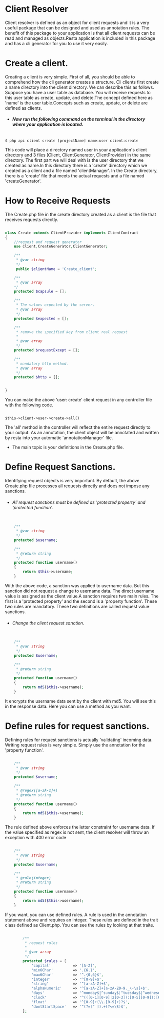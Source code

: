 # Client Resolver

Client resolver is defined as an object for client requests and it is a very useful package that can be designed and used as annotation rules.
The benefit of this package to your application is that all client requests can be read and managed as objects.Resta application is included in this package and has a cli generator for you to use it very easily.

# Create a client.
Creating a client is very simple. First of all, you should be able to comprehend how the cli generator creates a structure.
Cli clients first create a name directory into the client directory. We can describe this as follows. Suppose you have a user table as database.
You will receive requests to this user table as create, update, and delete.The concept defined here as 'name' is the user table.Concepts such as create, update, or delete are defined as clients.

- ##### Now run the following command on the terminal in the directory where your application is located.


```code

$ php api client create [projectName] name:user client:create

```

This code will place a directory named user in your application's client directory and 3 files (Client, ClientGenerator, ClientProvider) in the same directory.
The first part we will deal with is the user directory that we created as name.In this directory there is a 'create' directory which we created as a client and a file named 'clientManager'.
In the Create directory, there is a 'create' file that meets the actual requests and a file named 'createGenerator'.

# How to Receive Requests
The Create.php file in the create directory created as a client is the file that receives requests directly.

```php

class Create extends ClientProvider implements ClientContract
{
    //request and request generator
    use Client,CreateGenerator,ClientGenerator;

    /**
     * @var string
     */
     public $clientName = 'Create_client';

    /**
     * @var array
    */
    protected $capsule = [];

    /**
     * The values ​​expected by the server.
     * @var array
     */
    protected $expected = [];

    /**
     * remove the specified key from client real request
     *
     * @var array
     */
    protected $requestExcept = [];

    /**
     * mandatory http method.
     * @var array
     */
    protected $http = [];


}

```

You can make the above 'user: create' client request in any controller file with the following code.

```code

$this->client->user->create->all()

```

The 'all' method in the controller will reflect the entire request directly to your output.
As an annotation, the client object will be annotated and written by resta into your automatic 'annotationManager' file.

* The main topic is your definitions in the Create.php file.

# Define Request Sanctions.
Identifying request objects is very important.
By default, the above Create.php file processes all requests directly and does not impose any sanctions.

* ###### All request sanctions must be defined as 'protected property' and 'protected function'.

```php

    /**
     * @var string
     */
    protected $username;

    /**
     * @return string
     */
    protected function username()
    {
        return $this->username;
    }

```

With the above code, a sanction was applied to username data. But this sanction did not request a change to username data.
The direct username value is assigned as the client value.A sanction requires two main rules. The first is a 'protected property' and the second is a 'property function'.
These two rules are mandatory. These two definitions are called request value sanctions.

* ###### Change the client request sanction.

```php

    /**
     * @var string
     */
    protected $username;

    /**
     * @return string
     */
    protected function username()
    {
        return md5($this->username);
    }

```

It encrypts the username data sent by the client with md5. You will see this in the response data. Here you can use a method as you want.

# Define rules for request sanctions.
Defining rules for request sanctions is actually 'validating' incoming data.
Writing request rules is very simple.
Simply use the annotation for the 'property function'.

```php

    /**
     * @var string
     */
    protected $username;

    /**
     * @regex([a-zA-z]+)
     * @return string
     */
    protected function username()
    {
        return md5($this->username);
    }

```

The rule defined above enforces the letter constraint for username data.
If the value specified as regex is not sent, the client resolver will throw an exception with 400 error code

```php

    /**
     * @var string
     */
    protected $username;

    /**
     * @rule(integer)
     * @return string
     */
    protected function username()
    {
        return md5($this->username);
    }

```

If you want, you can use defined rules. A rule is used in the annotation statement above and requires an integer.
These rules are defined in the trait class defined as Client.php. You can see the rules by looking at that traite.

```php

        /**
         * request rules
         *
         * @var array
         */
        protected $rules = [
            'capital'          => '[A-Z]',
            'min6Char'         => '.{6,}',
            'max6Char'         => '^.{0,6}$',
            'integer'          => '^[0-9]+$',
            'string'           => '^[a-zA-Z]+$',
            'alphaNumeric'     => '^[a-zA-Z]+[a-zA-Z0-9._\-\s]+$',
            'days'             => '^monday$|^sunday$|^tuesday$|^wednesday$|^thursday$|^friday$|^saturday$',
            'clock'            => '^(([0-1][0-9]|2[0-3]):[0-5][0-9](:[0-5][0-9])?)$',
            'float'            => '^[0-9]+(\\.[0-9]+)?$',
            'dontStartSpace'   => '^(?=[^ ]).+(?<=\S)$',
        ];

```


